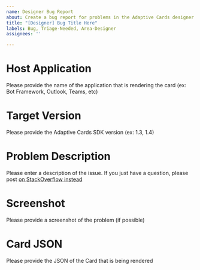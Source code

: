 ```yaml
---
name: Designer Bug Report
about: Create a bug report for problems in the Adaptive Cards designer
title: "[Designer] Bug Title Here"
labels: Bug, Triage-Needed, Area-Designer
assignees: ''

---
```


# Host Application

Please provide the name of the application that is rendering the card (ex: Bot Framework, Outlook, Teams, etc)

# Target Version

Please provide the Adaptive Cards SDK version (ex: 1.3, 1.4)

# Problem Description

Please enter a description of the issue. If you just have a question, please post [on StackOverflow instead](https://stackoverflow.com/questions/tagged/adaptive-cards)

# Screenshot

Please provide a screenshot of the problem (if possible)

# Card JSON

Please provide the JSON of the Card that is being rendered
